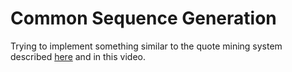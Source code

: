 # Common Sequence Generation
Trying to implement something similar to the quote mining system described [here](https://pdfs.semanticscholar.org/ecc6/23ae8f33994c29b5d0983f533b8dbf2e8b37.pdf) and in this video.
